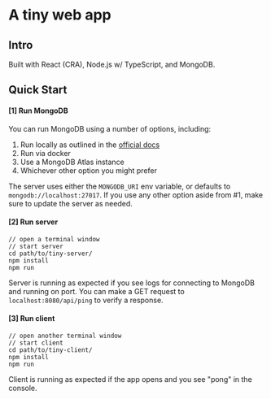 # A tiny web app

## Intro
Built with React (CRA), Node.js w/ TypeScript, and MongoDB.

## Quick Start
#### [1] Run MongoDB

You can run MongoDB using a number of options, including:
1. Run locally as outlined in the [official docs](https://www.mongodb.com/docs/manual/tutorial/install-mongodb-on-os-x/#run-mongodb-community-edition)
1. Run via docker
1. Use a MongoDB Atlas instance
1. Whichever other option you might prefer

The server uses either the `MONGODB_URI` env variable, or defaults to `mongodb://localhost:27017`. If you use any other option aside from #1, make sure to update the server as needed.

#### [2] Run server
```
// open a terminal window
// start server
cd path/to/tiny-server/
npm install
npm run
```
Server is running as expected if you see logs for connecting to MongoDB and running on port. You can make a GET request to `localhost:8080/api/ping` to verify a response.

#### [3] Run client
```
// open another terminal window
// start client
cd path/to/tiny-client/
npm install
npm run
```
Client is running as expected if the app opens and you see "pong" in the console.
